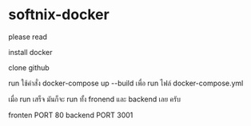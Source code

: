 # softnix-docker

please read

install docker

clone github

run ใช้คำสั่ง docker-compose up --build เพื่อ run ไฟล์ docker-compose.yml

เมื่อ run เสร็จ มันก็จะ run ทั้ง fronend และ backend เลย ครับ

fronten PORT 80
backend PORT 3001